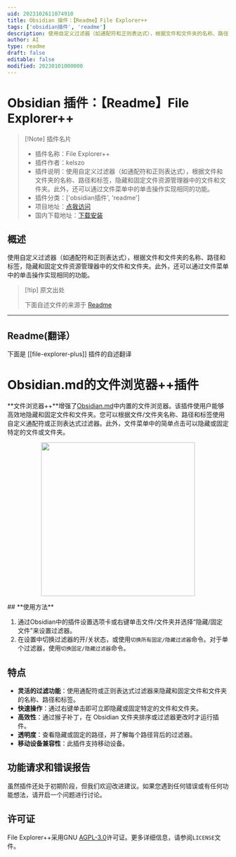 ```yaml
---
uid: 2023102611074910
title: Obsidian 插件：【Readme】File Explorer++
tags: ['obsidian插件', 'readme']
description: 使用自定义过滤器（如通配符和正则表达式），根据文件和文件夹的名称、路径和标签，隐藏和固定文件资源管理器中的文件和文件夹。此外，还可以通过文件菜单中的单击操作实现相同的功能。
author: AI
type: readme
draft: false
editable: false
modified: 20230101000000
---
```


# Obsidian 插件：【Readme】File Explorer++

> [!Note] 插件名片
> - 插件名称：File Explorer++
> - 插件作者：kelszo
> - 插件说明：使用自定义过滤器（如通配符和正则表达式），根据文件和文件夹的名称、路径和标签，隐藏和固定文件资源管理器中的文件和文件夹。此外，还可以通过文件菜单中的单击操作实现相同的功能。
> - 插件分类：['obsidian插件', 'readme']
> - 项目地址：[点我访问](https://github.com/kelszo/obsidian-file-explorer-plus)
> - 国内下载地址：[下载安装](https://pkmer.cn/products/plugin/pluginMarket/?file-explorer-plus)

## 概述

使用自定义过滤器（如通配符和正则表达式），根据文件和文件夹的名称、路径和标签，隐藏和固定文件资源管理器中的文件和文件夹。此外，还可以通过文件菜单中的单击操作实现相同的功能。



> [!tip] 原文出处
> 
>下面自述文件的来源于 [Readme](https://ghproxy.net/https://raw.githubusercontent.com/kelszo/obsidian-file-explorer-plus/master/README.md)
> 

---

## Readme(翻译）

下面是 [[file-explorer-plus]] 插件的自述翻译


# Obsidian.md的文件浏览器++插件

**文件浏览器++**增强了[Obsidian.md](https://obsidian.md/)中内置的文件浏览器。该插件使用户能够高效地隐藏和固定文件和文件夹。您可以根据文件/文件夹名称、路径和标签使用自定义通配符或正则表达式过滤器。此外，文件菜单中的简单点击可以隐藏或固定特定的文件或文件夹。

<p align="center"><img src="assets/example.png" width="350"></p>
## **使用方法**

1. 通过Obsidian中的插件设置选项卡或右键单击文件/文件夹并选择“隐藏/固定文件”来设置过滤器。
2. 在设置中切换过滤器的开/关状态，或使用`切换所有固定/隐藏过滤器`命令。对于单个过滤器，使用`切换固定/隐藏过滤器`命令。
## **特点**

- **灵活的过滤功能**：使用通配符或正则表达式过滤器来隐藏和固定文件和文件夹的名称、路径和标签。
- **快速操作**：通过右键单击即可立即隐藏或固定特定的文件和文件夹。
- **高效性**：通过猴子补丁，在 Obsidian 文件夹排序或过滤器更改时才运行插件。
- **透明度**：查看隐藏或固定的路径，并了解每个路径背后的过滤器。
- **移动设备兼容性**：此插件支持移动设备。
## **功能请求和错误报告**

虽然插件还处于初期阶段，但我们欢迎改进建议。如果您遇到任何错误或有任何功能想法，请开启一个问题进行讨论。
## **许可证**

File Explorer++采用GNU [AGPL-3.0](https://www.gnu.org/licenses/agpl-3.0.en.html)许可证。更多详细信息，请参阅`LICENSE`文件。



